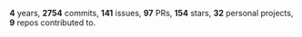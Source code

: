 **4** years, **2754** commits, **141** issues, **97** PRs, **154** stars, **32** personal projects, **9** repos contributed to.
